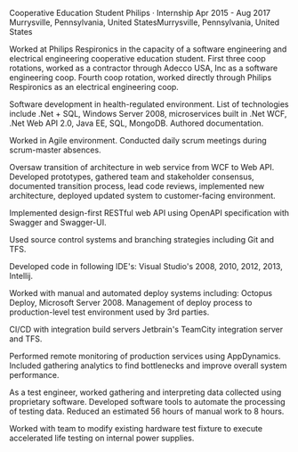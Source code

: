Cooperative Education Student
Philips · Internship
Apr 2015 - Aug 2017
Murrysville, Pennsylvania, United StatesMurrysville, Pennsylvania, United States

Worked at Philips Respironics in the capacity of a software engineering and electrical engineering cooperative education student. First three coop rotations, worked as a contractor through Adecco USA, Inc as a software engineering coop. Fourth coop rotation, worked directly through Philips Respironics as an electrical engineering coop.

Software development in health-regulated environment. List of technologies include .Net + SQL, Windows Server 2008, microservices built in .Net WCF, .Net Web API 2.0, Java EE, SQL, MongoDB. Authored documentation. 

Worked in Agile environment. Conducted daily scrum meetings during scrum-master absences.

Oversaw transition of architecture in web service from WCF to Web API. Developed prototypes, gathered team and stakeholder consensus, documented transition process, lead code reviews, implemented new architecture, deployed updated system to customer-facing environment. 

Implemented design-first RESTful web API using OpenAPI specification with Swagger and Swagger-UI.

Used source control systems and branching strategies including Git and TFS. 

Developed code in following IDE's: Visual Studio's 2008, 2010, 2012, 2013, Intellij. 

Worked with manual and automated deploy systems including: Octopus Deploy, Microsoft Server 2008. Management of deploy process to production-level test environment used by 3rd parties.

CI/CD with integration build servers Jetbrain's TeamCity integration server and TFS. 

Performed remote monitoring of production services using AppDynamics. Included gathering analytics to find bottlenecks and improve overall system performance. 

As a test engineer, worked gathering and interpreting data collected using proprietary software. Developed software tools to automate the processing of testing data. Reduced an estimated 56 hours of manual work to 8 hours.

Worked with team to modify existing hardware test fixture to execute accelerated life testing on internal power supplies.
